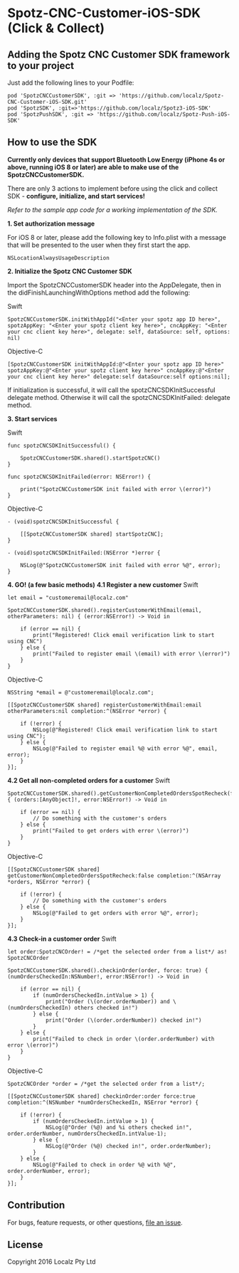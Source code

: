 # Spotz-CNC-Customer-iOS-SDK (Click &amp; Collect)


## Adding the Spotz CNC Customer SDK framework to your project

Just add the following lines to your Podfile:
```
pod 'SpotzCNCCustomerSDK', :git => 'https://github.com/localz/Spotz-CNC-Customer-iOS-SDK.git'
pod 'SpotzSDK', :git=>'https://github.com/localz/Spotz3-iOS-SDK'
pod 'SpotzPushSDK', :git => 'https://github.com/localz/Spotz-Push-iOS-SDK'
```

## How to use the SDK


**Currently only devices that support Bluetooth Low Energy (iPhone 4s or above, running iOS 8 or later) are able to make use of the SpotzCNCCustomerSDK.**

There are only 3 actions to implement before using the click and collect SDK - **configure, initialize, and start services!**

*Refer to the sample app code for a working implementation of the SDK.*


**1. Set authorization message**

For iOS 8 or later, please add the following key to Info.plist with a message that will be presented to the user when they first start the app.
```
NSLocationAlwaysUsageDescription
```

**2. Initialize the Spotz CNC Customer SDK**

Import the SpotzCNCCustomerSDK header into the AppDelegate, then in the didFinishLaunchingWithOptions method add the following:

Swift
```
SpotzCNCCustomerSDK.initWithAppId("<Enter your spotz app ID here>", spotzAppKey: "<Enter your spotz client key here>", cncAppKey: "<Enter your cnc client key here>", delegate: self, dataSource: self, options: nil)
```

Objective-C
```
[SpotzCNCCustomerSDK initWithAppId:@"<Enter your spotz app ID here>" spotzAppKey:@"<Enter your spotz client key here>" cncAppKey:@"<Enter your cnc client key here>" delegate:self dataSource:self options:nil];
```

If initialization is successful, it will call the spotzCNCSDKInitSuccessful delegate method. Otherwise it will call the spotzCNCSDKInitFailed: delegate method.

**3. Start services**

Swift
```
func spotzCNCSDKInitSuccessful() {
    
    SpotzCNCCustomerSDK.shared().startSpotzCNC()
}
    
func spotzCNCSDKInitFailed(error: NSError!) {
    
    print("SpotzCNCCustomerSDK init failed with error \(error)")
}
```

Objective-C
```
- (void)spotzCNCSDKInitSuccessful {
    
    [[SpotzCNCCustomerSDK shared] startSpotzCNC];
}

- (void)spotzCNCSDKInitFailed:(NSError *)error {
    
    NSLog(@"SpotzCNCCustomerSDK init failed with error %@", error);
}
```

**4. GO! (a few basic methods)**
**4.1 Register a new customer**
Swift
```
let email = "customeremail@localz.com"
        
SpotzCNCCustomerSDK.shared().registerCustomerWithEmail(email, otherParameters: nil) { (error:NSError!) -> Void in

    if (error == nil) {
        print("Registered! Click email verification link to start using CNC")
    } else {
        print("Failed to register email \(email) with error \(error)")
    }
}
```

Objective-C
```
NSString *email = @"customeremail@localz.com";
    
[[SpotzCNCCustomerSDK shared] registerCustomerWithEmail:email otherParameters:nil completion:^(NSError *error) {

    if (!error) {
        NSLog(@"Registered! Click email verification link to start using CNC");
    } else {
        NSLog(@"Failed to register email %@ with error %@", email, error);
    }
}];
```

**4.2 Get all non-completed orders for a customer**
Swift
```
SpotzCNCCustomerSDK.shared().getCustomerNonCompletedOrdersSpotRecheck(false) { (orders:[AnyObject]!, error:NSError!) -> Void in

    if (error == nil) {
        // Do something with the customer's orders
    } else {
        print("Failed to get orders with error \(error)")
    }
}
```

Objective-C
```
[[SpotzCNCCustomerSDK shared] getCustomerNonCompletedOrdersSpotRecheck:false completion:^(NSArray *orders, NSError *error) {

    if (!error) {
        // Do something with the customer's orders
    } else {
        NSLog(@"Failed to get orders with error %@", error);
    }
}];
```

**4.3 Check-in a customer order**
Swift
```
let order:SpotzCNCOrder! = /*get the selected order from a list*/ as! SpotzCNCOrder
        
SpotzCNCCustomerSDK.shared().checkinOrder(order, force: true) { (numOrdersCheckedIn:NSNumber!, error:NSError!) -> Void in

    if (error == nil) {
        if (numOrdersCheckedIn.intValue > 1) {
            print("Order (\(order.orderNumber)) and \(numOrdersCheckedIn) others checked in!")
        } else {
            print("Order (\(order.orderNumber)) checked in!")
        }
    } else {
        print("Failed to check in order \(order.orderNumber) with error \(error)")
    }
}
```

Objective-C
```
SpotzCNCOrder *order = /*get the selected order from a list*/;
    
[[SpotzCNCCustomerSDK shared] checkinOrder:order force:true completion:^(NSNumber *numOrdersCheckedIn, NSError *error) {

    if (!error) {
        if (numOrdersCheckedIn.intValue > 1) {
            NSLog(@"Order (%@) and %i others checked in!", order.orderNumber, numOrdersCheckedIn.intValue-1);
        } else {
            NSLog(@"Order (%@) checked in!", order.orderNumber);
        }
    } else {
        NSLog(@"Failed to check in order %@ with %@", order.orderNumber, error);
    }
}];
```


## Contribution

For bugs, feature requests, or other questions, [file an issue](https://github.com/localz/Spotz-CNC-Customer-iOS-SDK/issues/new).

## License

Copyright 2016 Localz Pty Ltd
